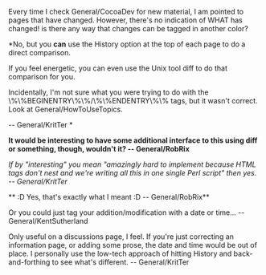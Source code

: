 Every time I check General/CocoaDev for new material, I am pointed to pages that have changed. However, there's no indication of WHAT has changed! is there any way that changes can be tagged in another color?

*No, but you **can** use the History option at the top of each page to do a direct comparison.

If you feel energetic, you can even use the Unix tool diff to do that comparison for you.

Incidentally, I'm not sure what you were trying to do with the \\%\\%BEGINENTRY\\%\\%/\\%\\%ENDENTRY\\%\\% tags, but it wasn't correct. Look at General/HowToUseTopics.

-- General/KritTer
*

**It would be interesting to have some additional interface to this using diff or something, though, wouldn't it? -- General/RobRix**

*If by "interesting" you mean "amazingly hard to implement because HTML tags don't nest and we're writing all this in one single Perl script" then yes. -- General/KritTer*

** :D Yes, that's exactly what I meant :D -- General/RobRix**

Or you could just tag your addition/modification with a date or time... -- General/KentSutherland

Only useful on a discussions page, I feel. If you're just correcting an information page, or adding some prose, the date and time would be out of place. I personally use the low-tech approach of hitting History and back-and-forthing to see what's different. -- General/KritTer